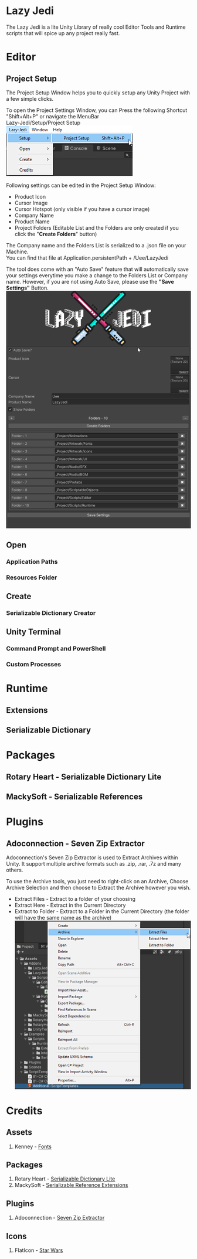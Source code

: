 # Lazy Jedi
The Lazy Jedi is a lite Unity Library of really cool Editor Tools and Runtime scripts that will spice up any project really fast.

# Editor
## Project Setup
The Project Setup Window helps you to quickly setup any Unity Project with a few simple clicks.

To open the Project Settings Window, you can Press the following Shortcut "Shift+Alt+P" or
navigate the MenuBar<br>Lazy-Jedi/Setup/Project Setup<br>
![](~Documentation/Images/open-project-settings.png)

Following settings can be edited in the Project Setup Window:
* Product Icon
* Cursor Image
* Cursor Hotspot (only visible if you have a cursor image)
* Company Name
* Product Name
* Project Folders (Editable List and the Folders are only created if you click the "**Create Folders**" button)

The Company name and the Folders List is serialized to a .json file on your Machine.<br>
You can find that file at Application.persistentPath + /Uee/LazyJedi

The tool does come with an "Auto Save" feature that will automatically save your settings everytime you make a change to the Folders List or Company name.
However, if you are not using Auto Save, please use the **"Save Settings"** Button.
![](~Documentation/Images/project-setup.png)

## Open
### Application Paths
### Resources Folder
## Create
### Serializable Dictionary Creator
## Unity Terminal
### Command Prompt and PowerShell
### Custom Processes

# Runtime
## Extensions
## Serializable Dictionary

# Packages
## Rotary Heart - Serializable Dictionary Lite
## MackySoft - Serializable References

# Plugins
## Adoconnection - Seven Zip Extractor
Adoconnection's Seven Zip Extractor is used to Extract Archives within Unity. It support multiple archive formats such as .zip, .rar, .7z and many others.

To use the Archive tools, you just need to right-click on an Archive, Choose Archive Selection and then choose to Extract the Archive however you wish.
* Extract Files - Extract to a folder of your choosing
* Extract Here - Extract in the Current Directory
* Extract to Folder - Extract to a Folder in the Current Directory (the folder will have the same name as the archive)
![](~Documentation/Images/archive-usecases.png)

# Credits
## Assets
1. Kenney - [Fonts](https://www.kenney.nl/assets)
## Packages
1. Rotary Heart - [Serializable Dictionary Lite](https://assetstore.unity.com/publishers/28547)
2. MackySoft - [Serializable Reference Extensions](https://github.com/mackysoft/Unity-SerializeReferenceExtensions)
## Plugins
1. Adoconnection - [Seven Zip Extractor](https://github.com/adoconnection/SevenZipExtractor)
## Icons
1. FlatIcon - [Star Wars](https://www.flaticon.com/free-icons/star-wars)
